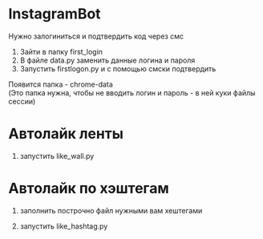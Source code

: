 # InstagramBot

Нужно залогиниться и подтвердить код через смс
1) Зайти в папку first_login
2) В файле data.py заменить данные логина и пароля
3) Запустить firstlogon.py и с помощью смски подтвердить

Появится папка - chrome-data <br>
(Это папка нужна, чтобы не вводить логин и пароль - в ней куки файлы сессии)

# Автолайк ленты
1) запустить like_wall.py

# Автолайк по хэштегам
1) заполнить построчно файл нужными вам хештегами

2) запустить like_hashtag.py
